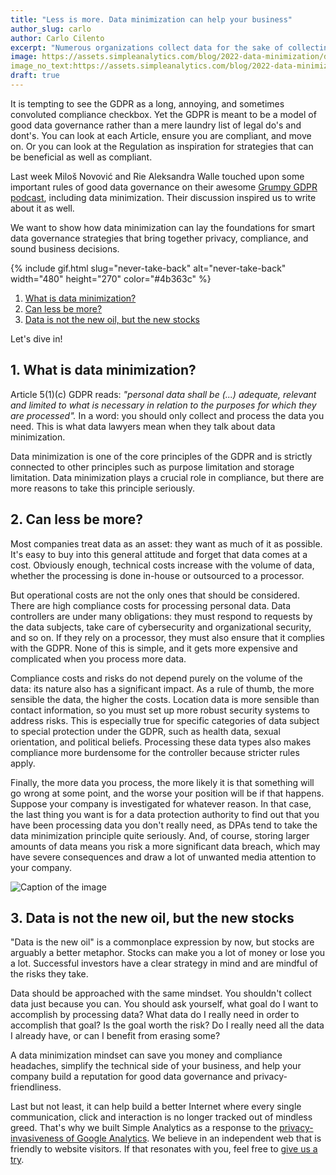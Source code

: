```yaml
---
title: "Less is more. Data minimization can help your business"
author_slug: carlo
author: Carlo Cilento
excerpt: "Numerous organizations collect data for the sake of collecting data. However, a data minimization mindset can save you money, compliance headaches, simplify the technical side of your business, and help your company build a reputation for good data governance and privacy-friendliness"
image: https://assets.simpleanalytics.com/blog/2022-data-minimization/data-minimization.jpg
image_no_text:https://assets.simpleanalytics.com/blog/2022-data-minimization/social-image-no-text-data-minimization.png
draft: true
---
```


It is tempting to see the GDPR as a long, annoying, and sometimes convoluted compliance checkbox. Yet the GDPR is meant to be a model of good data governance rather than a mere laundry list of legal do's and dont's. You can look at each Article, ensure you are compliant, and move on. Or you can look at the Regulation as inspiration for strategies that can be beneficial as well as compliant.

Last week Miloš Novović and Rie Aleksandra Walle touched upon some important rules of good data governance on their awesome [Grumpy GDPR podcast](https://www.noties.consulting/grumpygdpr/), including data minimization. Their discussion inspired us to write about it as well. 

We want to show how data minimization can lay the foundations for smart data governance strategies that bring together privacy, compliance, and sound business decisions.

{% include gif.html slug="never-take-back" alt="never-take-back" width="480" height="270" color="#4b363c" %}

1.  [What is data minimization?](#1-what-is-data-minimization)
2.  [Can less be more?](#2-can-less-be-more)
3.  [Data is not the new oil, but the new stocks](#3-data-is-not-the-new-oil-but-the-new-stocks)

Let's dive in!

## 1. What is data minimization?

Article 5(1)(c) GDPR reads: *"personal data shall be (...) adequate, relevant and limited to what is necessary in relation to the purposes for which they are processed".* In a word: you should only collect and process the data you need. This is what data lawyers mean when they talk about data minimization.

Data minimization is one of the core principles of the GDPR and is strictly connected to other principles such as purpose limitation and storage limitation. Data minimization plays a crucial role in compliance, but there are more reasons to take this principle seriously.

## 2. Can less be more?

Most companies treat data as an asset: they want as much of it as possible. It's easy to buy into this general attitude and forget that data comes at a cost. Obviously enough, technical costs increase with the volume of data, whether the processing is done in-house or outsourced to a processor.

But operational costs are not the only ones that should be considered. There are high compliance costs for processing personal data. Data controllers are under many obligations: they must respond to requests by the data subjects, take care of cybersecurity and organizational security, and so on. If they rely on a processor, they must also ensure that it complies with the GDPR. None of this is simple, and it gets more expensive and complicated when you process more data.

Compliance costs and risks do not depend purely on the volume of the data: its nature also has a significant impact. As a rule of thumb, the more sensible the data, the higher the costs. Location data is more sensible than contact information, so you must set up more robust security systems to address risks. This is especially true for specific categories of data subject to special protection under the GDPR, such as health data, sexual orientation, and political beliefs. Processing these data types also makes compliance more burdensome for the controller because stricter rules apply.

Finally, the more data you process, the more likely it is that something will go wrong at some point, and the  worse your position will be if that happens. Suppose your company is investigated for whatever reason. In that case, the last thing you want is for a data protection authority to find out that you have been processing data you don't really need, as DPAs tend to take the data minimization principle quite seriously. And, of course, storing larger amounts of data means you risk a more significant data breach, which may have severe consequences and draw a lot of unwanted media attention to your company.

<img src="https://assets.simpleanalytics.com/blog/2022-data-minimization/social-image-no-text-data-minimization.png" alt="Caption of the image" class="border-radius" />
<p class="caption" markdown="1">
</p>

## 3. Data is not the new oil, but the new stocks

"Data is the new oil" is a commonplace expression by now, but stocks are arguably a better metaphor. Stocks can make you a lot of money or lose you a lot. Successful investors have a clear strategy in mind and are mindful of the risks they take.

Data should be approached with the same mindset. You shouldn't collect data just because you can. You should ask yourself, what goal do I want to accomplish by processing data? What data do I really need in order to accomplish that goal? Is the goal worth the risk? Do I really need all the data I already have, or can I benefit from erasing some?

A data minimization mindset can save you money and compliance headaches, simplify the technical side of your business, and help your company build a reputation for good data governance and privacy-friendliness.

Last but not least, it can help build a better Internet where every single communication, click and interaction is no longer tracked out of mindless greed. That's why we built Simple Analytics as a response to the [privacy-invasiveness of Google Analytics](https://www.simpleanalytics.com/blog/why-simple-analytics-is-a-great-alternative-to-google-analytics). We believe in an independent web that is friendly to website visitors. If that resonates with you, feel free to [give us a try](https://simpleanalytics.com/welcome).

